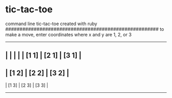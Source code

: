 # tic-tac-toe
command line tic-tac-toe created with ruby
######################################################
to make a move, enter coordinates 
where x and y are 1, 2, or 3
__________________________________
|         |            |          |
|  [1 1]  |    [2 1]   |   [3 1]  |
-----------------------------------
|  [1 2]  |    [2 2]   |   [3 2]  |
-----------------------------------
|  [1 3]  |    [2 3]   |   [3 3]  |
___________________________________